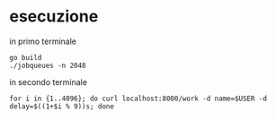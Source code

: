 
# esecuzione

in primo terminale


```
go build 
./jobqueues -n 2048
```

in secondo terminale

```
for i in {1..4096}; do curl localhost:8000/work -d name=$USER -d delay=$((1+$i % 9))s; done
```

